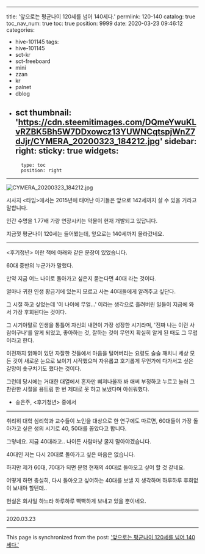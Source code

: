 
---
title: '앞으로는 평균나이 120세를 넘어 140세다.'
permlink: 120-140
catalog: true
toc_nav_num: true
toc: true
position: 9999
date: 2020-03-23 09:46:12
categories:
- hive-101145
tags:
- hive-101145
- sct-kr
- sct-freeboard
- mini
- zzan
- kr
- palnet
- dblog
- sct
thumbnail: 'https://cdn.steemitimages.com/DQmeYwuKLvRZBK5Bh5W7DDxowcz13YUWNCqtspjWnZ7dJjr/CYMERA_20200323_184212.jpg'
sidebar:
    right:
        sticky: true
widgets:
    -
        type: toc
        position: right
---


![CYMERA_20200323_184212.jpg](https://cdn.steemitimages.com/DQmeYwuKLvRZBK5Bh5W7DDxowcz13YUWNCqtspjWnZ7dJjr/CYMERA_20200323_184212.jpg)

시사지 <타임>에서는 2015년에 태어난 아기들은 앞으로 142세까지 살 수 있을 거라고 말합니다.

인간 수명을 1.77배 가량 연장시키는 약물이 현재 개발되고 있답니다.

지금껏 평균나이 120세는 들어봤는데, 앞으로는 140세까지 올라갔네요.

***

<후기청년> 이란 책에 아래와 같은 문장이 있었습니다.

60대 중반의 누군가가 말했다.

만약 지금 어느 나이로 돌아가고 싶은지 묻는다면 40대 라는 것이다.

얼마나 귀한 인생 황금기에 있는지 모르고 사는 40대들에게 알려주고 싶단다.

그 시절 하고 싶었는데 '이 나이에 무얼...' 이라는 생각으로 흘려버린 일들이 지금에 와서 가장 후회된다는 것이다.

그 시기야말로 인생을 통틀어 자신의 내면이 가장 성장한 시기라며, '진짜 나는 이런 사람이구나'를 알게 되었고, 좋아하는 것, 잘하는 것이 무언지 확실히 알게 된 때도 그 무렵이라고 한다.

이전까지 얽매여 있던 자잘한 것들에서 마음을 털어버리는 요령도 슬슬 깨치니 세상 모든 것이 새로운 눈으로 보이기 시작했으며 자유롭고 호기롭게 무언가에 다가서고 싶은 갈망이 솟구치기도 했다는 것이다.

그런데 당시에는 거대한 대열에서 혼자만 삐져나올까 봐 애써 부정하고 누르고 눌러 그 찬란한 시절을 용트림 한 번 제대로 못 하고 보냈다며 아쉬워했다.

- 송은주, <후기청년> 중에서

***

취리히 대학 심리학과 교수들이 노인을 대상으로 한 연구에도 따르면, 60대들이 가장 돌아가고 싶은 생의 시기로 40, 50대를 꼽았다고 합니다.

그렇네요. 
지금 40대라고.. 나이든 사람마냥 굴지 말아야겠습니다.

40대인 저는 다시 20대로 돌아가고 싶은 마음은 없습니다.

하지만 제가 60대, 70대가 되면 분명 현재의 40대로 돌아오고 싶어 할 것 같네요.

어떻게 하면 충실히, 다시 돌아오고 싶어하는 40대를 보낼 지 생각하며 하루하루 후회없이 보내야 할텐데..

현실은 회사일 하느라 하루하루 빡빡하게 보내고 있을 뿐이네요.

***

2020.03.23

- - -

This page is synchronized from the post: ['앞으로는 평균나이 120세를 넘어 140세다.'](https://steemit.com/@lucky2015/120-140)
